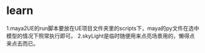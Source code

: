 # learn
 1.maya2UE的run脚本要放在UE项目文件夹里的scripts下，maya的py文件在选中模型的情况下照常执行即可。
 2.skyLight是临时随便用来点亮场景用的，懒得点来点去而已。